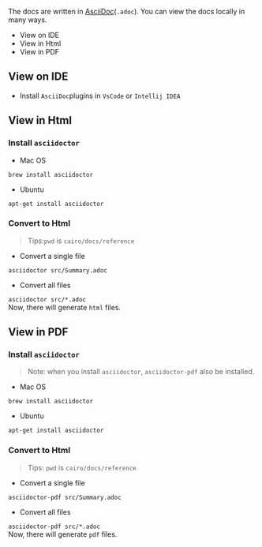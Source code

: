 The docs are written in [AsciiDoc](https://asciidoc.org/)(`.adoc`). You can view the docs locally in many ways.

- View on IDE
- View in Html
- View in PDF

## View on IDE

- Install `AsciiDoc`plugins in `VsCode` or `Intellij IDEA`

## View in Html
### Install `asciidoctor`

- Mac OS

`brew install asciidoctor`

- Ubuntu

`apt-get install asciidoctor`
### Convert to Html
> Tips:`pwd` is `cairo/docs/reference`

- Convert a single file

`asciidoctor src/Summary.adoc`

- Convert all files

`asciidoctor src/*.adoc`<br />Now, there will generate `html` files.
## View in PDF
### Install `asciidoctor`
> Note: when you install `asciidoctor`, `asciidoctor-pdf` also be installed.

- Mac OS

`brew install asciidoctor`

- Ubuntu

`apt-get install asciidoctor`


### Convert to Html
> Tips: `pwd` is `cairo/docs/reference`

- Convert a single file

`asciidoctor-pdf src/Summary .adoc`

- Convert all files

`asciidoctor-pdf src/*.adoc`<br />Now, there will generate `pdf` files.
